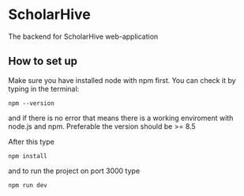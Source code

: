 # ScholarHive
The backend for ScholarHive web-application

## How to set up
Make sure you have installed node with npm first.
You can check it by typing in the terminal:
```
npm --version
```
and if there is no error that means there is a working enviroment with node.js and npm. Preferable the version should be >= 8.5

After this type
```
npm install
```
and to run the project on port 3000
type 
``` 
npm run dev
```

